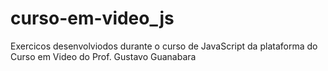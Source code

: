 # curso-em-video_js
Exercicos desenvolviodos durante o curso de JavaScript da plataforma do Curso em Video do Prof. Gustavo Guanabara
